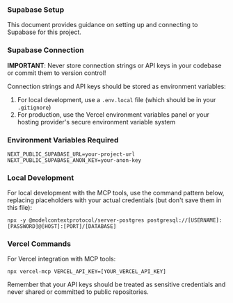 ### Supabase Setup

This document provides guidance on setting up and connecting to Supabase for this project.

### Supabase Connection

**IMPORTANT**: Never store connection strings or API keys in your codebase or commit them to version control!

Connection strings and API keys should be stored as environment variables:

1. For local development, use a `.env.local` file (which should be in your `.gitignore`)
2. For production, use the Vercel environment variables panel or your hosting provider's secure environment variable system

### Environment Variables Required

```
NEXT_PUBLIC_SUPABASE_URL=your-project-url
NEXT_PUBLIC_SUPABASE_ANON_KEY=your-anon-key
```

### Local Development

For local development with the MCP tools, use the command pattern below, replacing placeholders with your actual credentials (but don't save them in this file):

```
npx -y @modelcontextprotocol/server-postgres postgresql://[USERNAME]:[PASSWORD]@[HOST]:[PORT]/[DATABASE]
```

### Vercel Commands

For Vercel integration with MCP tools:

```
npx vercel-mcp VERCEL_API_KEY=[YOUR_VERCEL_API_KEY]
```

Remember that your API keys should be treated as sensitive credentials and never shared or committed to public repositories.
